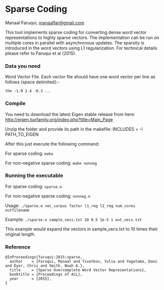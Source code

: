 # Sparse Coding
Manaal Faruqui, manaalfar@gmail.com

This tool implements sparse coding for converting dense word vector representations to highly sparse vectors. The implementation can be run on multiple cores in parallel with asynchronous updates. The sparsity is introduced in the word vectors using L1 regularization. For technical details please refer to Faruqui et al (2015).

### Data you need

Word Vector File. Each vector file should have one word vector per line as follows (space delimited):-

```the -1.0 2.4 -0.3 ...```

### Compile

You need to download the latest Eigen stable release from here: http://eigen.tuxfamily.org/index.php?title=Main_Page

Unzip the folder and provide its path in the makefile:
INCLUDES = -I PATH_TO_EIGEN

After this just execute the following command:

For sparse coding: ```make```

For non-negative sparse coding: ```make nonneg```

### Running the executable

For sparse coding: ```sparse.o```

For non-negative sparse coding: ```nonneg.o```

Usage: ```./sparse.o vec_corpus factor l1_reg l2_reg num_cores outfilename```

Example: ```./sparse.o sample_vecs.txt 10 0.5 1e-5 1 out_vecs.txt```

This example would expand the vectors in sample_vecs.txt to 10 times their original length.

### Reference

```
@InProceedings{faruqui:2015:sparse,
  author    = {Faruqui, Manaal and Tsvetkov, Yulia and Yogatama, Dani and Dyer, Chris and Smith, Noah A.},
  title     = {Sparse Overcomplete Word Vector Representations},
  booktitle = {Proceedings of ACL},
  year      = {2015},
}
```
